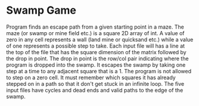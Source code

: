 # Swamp Game
Program finds an escape path from a given starting point in a maze. 
The maze (or swamp or mine field etc.) is a square 2D array of int. 
A value of zero in any cell represents a wall (land mine or quicksand etc.) while a value of one represents a possible step to take. 
Each input file will has a line at the top of the file that has the square dimension of the matrix followed by the drop in point. 
The drop in point is the row/col pair indicating where the program is dropped into the swamp. 
It escapes the swamp by taking one step at a time to any adjacent square that is a 1. 
The program is not allowed to step on a zero cell. It must remember which squares it has already stepped on in a path 
so that it don't get stuck in an infinite loop. The five input files have cycles and dead ends and valid paths to the edge of the swamp.


